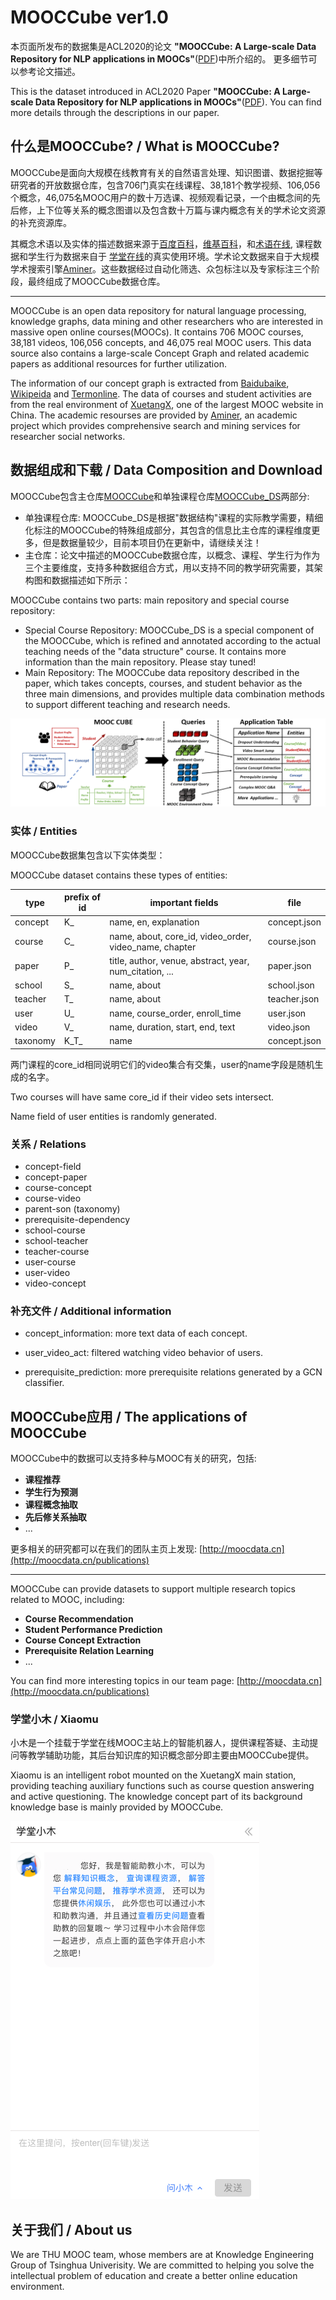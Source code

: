 # MOOCCube ver1.0

本页面所发布的数据集是ACL2020的论文 __"MOOCCube: A Large-scale Data Repository for NLP applications in MOOCs"__([PDF]())中所介绍的。 更多细节可以参考论文描述。

This is the dataset introduced in ACL2020 Paper __"MOOCCube: A Large-scale Data Repository for NLP applications in MOOCs"__([PDF]()). You can find more details through the descriptions in our paper.

## 什么是MOOCCube? / What is MOOCCube?

MOOCCube是面向大规模在线教育有关的自然语言处理、知识图谱、数据挖掘等研究者的开放数据仓库，包含706门真实在线课程、38,181个教学视频、106,056个概念，46,075名MOOC用户的数十万选课、视频观看记录，一个由概念间的先后修，上下位等关系的概念图谱以及包含数十万篇与课内概念有关的学术论文资源的补充资源库。

其概念术语以及实体的描述数据来源于[百度百科](https://baike.baidu.com/)，[维基百科](https://www.wikipedia.org/)，和[术语在线](http://www.termonline.cn/), 课程数据和学生行为数据来自于 [学堂在线](https://xuetangx.com/)的真实使用环境。学术论文数据来自于大规模学术搜索引擎[Aminer](https://www.aminer.cn/)。这些数据经过自动化筛选、众包标注以及专家标注三个阶段，最终组成了MOOCCube数据仓库。

* * *

MOOCCube is an open data repository for natural language processing, knowledge graphs, data mining and other researchers who are interested in massive open online courses(MOOCs). It contains 706 MOOC courses, 38,181 videos, 106,056 concepts, and 46,075 real MOOC users. This data source also contains a large-scale Concept Graph and related academic papers as additional resources for further utilization.

The information of our concept graph is extracted from [Baidubaike](https://baike.baidu.com/), [Wikipeida](https://www.wikipedia.org/) and [Termonline](http://www.termonline.cn/). The data of courses and student activities are  from the real environment of [XuetangX](https://xuetangx.com/), one of the largest MOOC website in China. The academic resourses are provided by [Aminer](https://www.aminer.cn/), an academic project which provides comprehensive search and mining services for researcher social networks.

## 数据组成和下载 / Data Composition and Download

MOOCCube包含主仓库[MOOCCube](http://lfs.aminer.cn/misc/moocdata/data/mooc_cube.zip)和单独课程仓库[MOOCCube_DS]()两部分:

* 单独课程仓库: MOOCCube_DS是根据"数据结构"课程的实际教学需要，精细化标注的MOOCCube的特殊组成部分，其包含的信息比主仓库的课程维度更多，但是数据量较少，目前本项目仍在更新中，请继续关注！
* 主仓库：论文中描述的MOOCCube数据仓库，以概念、课程、学生行为作为三个主要维度，支持多种数据组合方式，用以支持不同的教学研究需要，其架构图和数据描述如下所示：


MOOCCube contains two parts: main repository and special course repository:

* Special Course Repository: MOOCCube_DS is a special component of the MOOCCube, which is refined and annotated according to the actual teaching needs of the "data structure" course. It contains more information than the main repository. Please stay tuned!
* Main Repository: The MOOCCube data repository described in the paper, which takes concepts, courses, and student behavior as the three main dimensions, and provides multiple data combination methods to support different teaching and research needs.

![](framework.png)

### 实体 / Entities

MOOCCube数据集包含以下实体类型：

MOOCCube dataset contains these types of entities:

| type     | prefix of id | important fields                                        | file         |
| -------- | ------------ | ------------------------------------------------------- | ------------ |
| concept  | K_           | name, en, explanation                                   | concept.json |
| course   | C_           | name, about, core_id, video_order, video_name, chapter  | course.json  |
| paper    | P_           | title, author, venue, abstract, year, num_citation, ... | paper.json   |
| school   | S_           | name, about                                             | school.json  |
| teacher  | T_           | name, about                                             | teacher.json |
| user     | U_           | name, course_order, enroll_time                         | user.json    |
| video    | V_           | name, duration, start, end, text                        | video.json   |
| taxonomy | K_T_         | name                                                    | concept.json |

两门课程的core_id相同说明它们的video集合有交集，user的name字段是随机生成的名字。

Two courses will have same core_id if their video sets intersect.

Name field of user entities is randomly generated.

### 关系 / Relations

- concept-field
- concept-paper
- course-concept
- course-video
- parent-son (taxonomy)
- prerequisite-dependency
- school-course
- school-teacher
- teacher-course
- user-course
- user-video
- video-concept

### 补充文件 / Additional information

- concept_information: more text data of each concept.

- user_video_act: filtered watching video behavior of users.

- prerequisite_prediction: more prerequisite relations generated by a GCN classifier.

## MOOCCube应用 / The applications of MOOCCube

MOOCCube中的数据可以支持多种与MOOC有关的研究，包括:

* **课程推荐**
* **学生行为预测**
* **课程概念抽取**
* **先后修关系抽取**
* ...

更多相关的研究都可以在我们的团队主页上发现: [http://moocdata.cn](http://moocdata.cn/publications)

* * *

MOOCCube can provide datasets to support multiple research topics related to MOOC, including:

* **Course Recommendation**
* **Student Performance Prediction**
* **Course Concept Extraction**
* **Prerequisite Relation Learning**
* ...

You can find more interesting topics in our team page: [http://moocdata.cn](http://moocdata.cn/publications)

### 学堂小木 / Xiaomu

小木是一个挂载于学堂在线MOOC主站上的智能机器人，提供课程答疑、主动提问等教学辅助功能，其后台知识库的知识概念部分即主要由MOOCCube提供。

Xiaomu is an intelligent robot mounted on the XuetangX main station, providing teaching auxiliary functions such as course question answering and active questioning. The knowledge concept part of its background knowledge base is mainly provided by MOOCCube.

![](xiaomu.png)

## 关于我们 / About us

We are THU MOOC team, whose members are at Knowledge Engineering Group of Tsinghua Univerisity. We are committed to helping you solve the intellectual problem of education and create a better online education environment.

